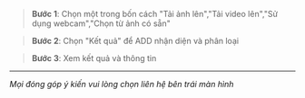 

>**Bước 1**:
Chọn một trong bốn cách "Tải ảnh lên","Tải video lên","Sử dụng webcam","Chọn từ ảnh có sẵn"


>**Bước 2**:
Chọn "Kết quả" để ADD nhận diện và phân loại


>**Bước 3**:
Xem kết quả và thông tin


---

*Mọi đóng góp ý kiến vui lòng chọn liên hệ bên trái màn hình*